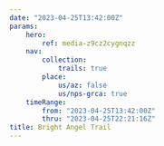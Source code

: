 ```yaml
---
date: "2023-04-25T13:42:00Z"
params:
    hero:
        ref: media-z9cz2cygnqzz
    nav:
        collection:
            trails: true
        place:
            us/az: false
            us/nps-grca: true
    timeRange:
        from: "2023-04-25T13:42:00Z"
        thru: "2023-04-25T22:21:16Z"
title: Bright Angel Trail
---
```

